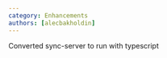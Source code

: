 ```yaml
---
category: Enhancements
authors: [alecbakholdin]
---
```


Converted sync-server to run with typescript
